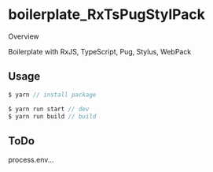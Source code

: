 boilerplate_RxTsPugStylPack
====

Overview

Boilerplate with RxJS, TypeScript, Pug, Stylus, WebPack

## Usage

```javascript
$ yarn // install package

$ yarn run start // dev
$ yarn run build // build
```

## ToDo

process.env...
